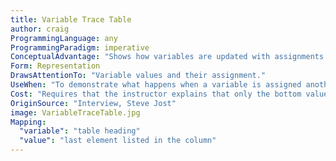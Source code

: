 ```yaml
---
title: Variable Trace Table
author: craig
ProgrammingLanguage: any
ProgrammingParadigm: imperative
ConceptualAdvantage: "Shows how variables are updated with assignments."
Form: Representation
DrawsAttentionTo: "Variable values and their assignment."
UseWhen: "To demonstrate what happens when a variable is assigned another value. Helpful for demonstrating how to effectively swap values between two variables."
Cost: "Requires that the instructor explains that only the bottom value is stored in the variable."
OriginSource: "Interview, Steve Jost"
image: VariableTraceTable.jpg
Mapping:
  "variable": "table heading"
  "value": "last element listed in the column"
---
```

